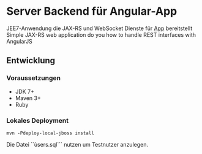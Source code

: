 Server Backend für Angular-App
============================

JEE7-Anwendung die JAX-RS und WebSocket Dienste für [App](app/README.md) bereitstellt
Simple JAX-RS web application do you how to handle REST interfaces with AngularJS

## Entwicklung

### Voraussetzungen
* JDK 7+
* Maven 3+
* Ruby

### Lokales Deployment

```mvn -Pdeploy-local-jboss install```


Die Datei ``ùsers.sql``` nutzen um Testnutzer anzulegen.
